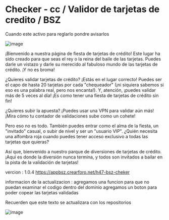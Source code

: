 # Checker - cc / Validor de tarjetas de credito / BSZ
Cuando este activo para reglarlo pondre avisarlos

![image](https://github.com/AvastrOficial/Checker-ccs/assets/91764815/f44d48df-d053-493a-b384-c8a5775790e1)

¡Bienvenido a nuestra página de fiesta de tarjetas de crédito! Este lugar ha sido creado para que seas el rey o la reina del baile de las tarjetas. Puedes darle un vistazo y darle su merecido al fabuloso mundo de las tarjetas de crédito. ¡Y no es broma!

¿Quieres validar tarjetas de crédito? ¡Estás en el lugar correcto! Puedes ser el capo de hasta 20 tarjetas por cada "chequeador" (¡ni siquiera sabemos si eso es una palabra real, pero nos encanta!). Y, atención, ¡puedes validar más de 5 veces al día! ¡Es como tener una fiesta de tarjetas de crédito sin fin!

¿Quieres subir la apuesta? ¡Puedes usar una VPN para validar aún más! ¡Mira cómo tu contador de validaciones sube como un cohete!

Pero eso no es todo. También puedes entrar como el alma de la fiesta, un "invitado" casual, o subir de nivel y ser un "usuario VIP". ¿Quién necesita una alfombra roja cuando puedes tener acceso exclusivo a todas las tarjetas que quieras?

Así que, bienvenido a nuestro parque de diversiones de tarjetas de crédito. ¡Aquí es donde la diversión nunca termina, y todos son invitados a bailar en la pista de la validación de tarjetas! 

vercion : 1.0.4
https://appbsz.crearforo.net/h47-bsz-cheker

informacion de la actualizacion : 
agregamos una funcion para que no puedan examinar el codigo dentro del dominio 
agregamos un boton para poder copear las tarjetas validadas 

Recuerden que este texto se actualizara con los repositorios 

![image](https://github.com/AvastrOficial/Checker-ccs/assets/91764815/ef45df8b-b146-47de-b4fd-0c3a2380a590)

